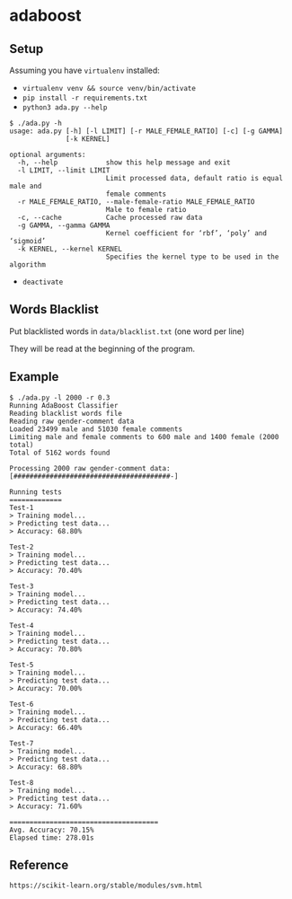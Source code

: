 # adaboost

## Setup

Assuming you have `virtualenv` installed:
- `virtualenv venv && source venv/bin/activate`
- `pip install -r requirements.txt`
- `python3 ada.py --help`
```
$ ./ada.py -h
usage: ada.py [-h] [-l LIMIT] [-r MALE_FEMALE_RATIO] [-c] [-g GAMMA]
              [-k KERNEL]

optional arguments:
  -h, --help            show this help message and exit
  -l LIMIT, --limit LIMIT
                        Limit processed data, default ratio is equal male and
                        female comments
  -r MALE_FEMALE_RATIO, --male-female-ratio MALE_FEMALE_RATIO
                        Male to female ratio
  -c, --cache           Cache processed raw data
  -g GAMMA, --gamma GAMMA
                        Kernel coefficient for ‘rbf’, ‘poly’ and ‘sigmoid’
  -k KERNEL, --kernel KERNEL
                        Specifies the kernel type to be used in the algorithm
```
- `deactivate`

## Words Blacklist

Put blacklisted words in `data/blacklist.txt` (one word per line)

They will be read at the beginning of the program.

## Example

```
$ ./ada.py -l 2000 -r 0.3
Running AdaBoost Classifier
Reading blacklist words file
Reading raw gender-comment data
Loaded 23499 male and 51030 female comments
Limiting male and female comments to 600 male and 1400 female (2000 total)
Total of 5162 words found

Processing 2000 raw gender-comment data: [#######################################-]

Running tests
=============
Test-1
> Training model...
> Predicting test data...
> Accuracy: 68.80%

Test-2
> Training model...
> Predicting test data...
> Accuracy: 70.40%

Test-3
> Training model...
> Predicting test data...
> Accuracy: 74.40%

Test-4
> Training model...
> Predicting test data...
> Accuracy: 70.80%

Test-5
> Training model...
> Predicting test data...
> Accuracy: 70.00%

Test-6
> Training model...
> Predicting test data...
> Accuracy: 66.40%

Test-7
> Training model...
> Predicting test data...
> Accuracy: 68.80%

Test-8
> Training model...
> Predicting test data...
> Accuracy: 71.60%

=====================================
Avg. Accuracy: 70.15%
Elapsed time: 278.01s
```

## Reference

`https://scikit-learn.org/stable/modules/svm.html`